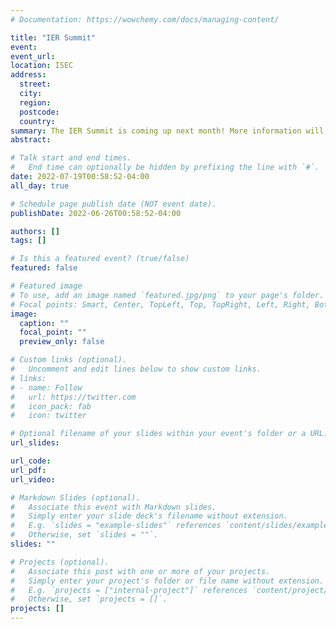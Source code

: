 ```yaml
---
# Documentation: https://wowchemy.com/docs/managing-content/

title: "IER Summit"
event:
event_url:
location: ISEC
address:
  street:
  city:
  region:
  postcode:
  country:
summary: The IER Summit is coming up next month! More information will be released in the coming weeks, so make sure to keep an eye out. 
abstract:

# Talk start and end times.
#   End time can optionally be hidden by prefixing the line with `#`.
date: 2022-07-19T00:58:52-04:00
all_day: true

# Schedule page publish date (NOT event date).
publishDate: 2022-06-26T00:58:52-04:00

authors: []
tags: []

# Is this a featured event? (true/false)
featured: false

# Featured image
# To use, add an image named `featured.jpg/png` to your page's folder. 
# Focal points: Smart, Center, TopLeft, Top, TopRight, Left, Right, BottomLeft, Bottom, BottomRight.
image:
  caption: ""
  focal_point: ""
  preview_only: false

# Custom links (optional).
#   Uncomment and edit lines below to show custom links.
# links:
# - name: Follow
#   url: https://twitter.com
#   icon_pack: fab
#   icon: twitter

# Optional filename of your slides within your event's folder or a URL.
url_slides:

url_code:
url_pdf:
url_video:

# Markdown Slides (optional).
#   Associate this event with Markdown slides.
#   Simply enter your slide deck's filename without extension.
#   E.g. `slides = "example-slides"` references `content/slides/example-slides.md`.
#   Otherwise, set `slides = ""`.
slides: ""

# Projects (optional).
#   Associate this post with one or more of your projects.
#   Simply enter your project's folder or file name without extension.
#   E.g. `projects = ["internal-project"]` references `content/project/deep-learning/index.md`.
#   Otherwise, set `projects = []`.
projects: []
---
```


